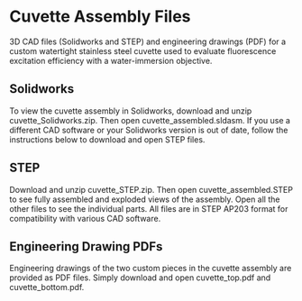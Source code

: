 # Cuvette Assembly Files
3D CAD files (Solidworks and STEP) and engineering drawings (PDF) for a custom watertight stainless steel cuvette used to evaluate fluorescence excitation efficiency with a water-immersion objective.

## Solidworks
To view the cuvette assembly in Solidworks, download and unzip cuvette_Solidworks.zip. Then open cuvette_assembled.sldasm. If you use a different CAD software or your Solidworks version is out of date, follow the instructions below to download and open STEP files.

## STEP
Download and unzip cuvette_STEP.zip. Then open cuvette_assembled.STEP to see fully assembled and exploded views of the assembly. Open all the other files to see the individual parts. All files are in STEP AP203 format for compatibility with various CAD software.

## Engineering Drawing PDFs
Engineering drawings of the two custom pieces in the cuvette assembly are provided as PDF files. Simply download and open cuvette_top.pdf and cuvette_bottom.pdf.
